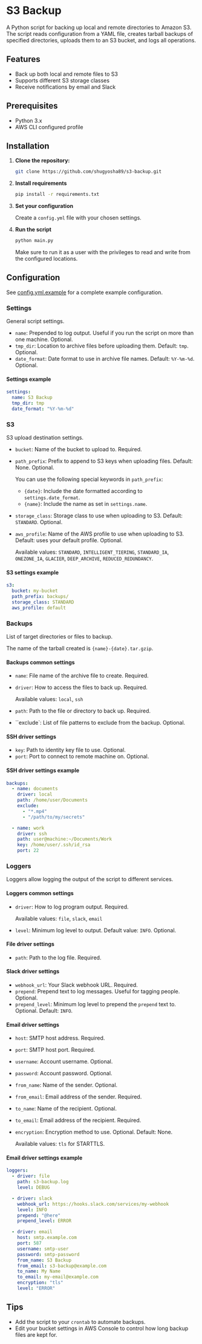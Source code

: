 # S3 Backup

A Python script for backing up local and remote directories to Amazon S3. The script reads configuration from a YAML file, creates tarball backups of specified directories, uploads them to an S3 bucket, and logs all operations.

## Features

- Back up both local and remote files to S3
- Supports different S3 storage classes
- Receive notifications by email and Slack

## Prerequisites

- Python 3.x
- AWS CLI configured profile

## Installation

1. **Clone the repository:**

   ```sh
   git clone https://github.com/shugyosha89/s3-backup.git
   ```

2. **Install requirements**

   ```sh
   pip install -r requirements.txt
   ```

3. **Set your configuration**

    Create a `config.yml` file with your chosen settings.

4. **Run the script**

   ```sh
   python main.py
   ```

   Make sure to run it as a user with the privileges to read and write from the configured locations.

## Configuration

See [config.yml.example](config.yml.example) for a complete example configuration.

### Settings

General script settings.

- `name`: Prepended to log output. Useful if you run the script on more than one machine. Optional.
- `tmp_dir`: Location to archive files before uploading them. Default: `tmp`. Optional.
- `date_format`: Date format to use in archive file names. Default: `%Y-%m-%d`. Optional.

#### Settings example

```yaml
settings:
  name: S3 Backup
  tmp_dir: tmp
  date_format: "%Y-%m-%d"
```

### S3

S3 upload destination settings.

- `bucket`: Name of the bucket to upload to. Required.
- `path_prefix`: Prefix to append to S3 keys when uploading files. Default: None. Optional.

  You can use the following special keywords in `path_prefix`:

  - `{date}`: Include the date formatted according to `settings.date_format`.
  - `{name}`: Include the name as set in `settings.name`.

- `storage_class`: Storage class to use when uploading to S3. Default: `STANDARD`. Optional.
- `aws_profile`: Name of the AWS profile to use when uploading to S3. Default: uses your default profile. Optional.

  Available values: `STANDARD`, `INTELLIGENT_TIERING`, `STANDARD_IA`, `ONEZONE_IA`, `GLACIER`, `DEEP_ARCHIVE`, `REDUCED_REDUNDANCY`.

#### S3 settings example

```yaml
s3:
  bucket: my-bucket
  path_prefix: backups/
  storage_class: STANDARD
  aws_profile: default
```

### Backups

List of target directories or files to backup.

The name of the tarball created is `{name}-{date}.tar.gzip`.

#### Backups common settings

- `name`: File name of the archive file to create. Required.
- `driver`: How to access the files to back up. Required.

  Available values: `local`, `ssh`

- `path`: Path to the file or directory to back up. Required.
- ``exclude`: List of file patterns to exclude from the backup. Optional.

#### SSH driver settings

- `key`: Path to identity key file to use. Optional.
- `port`: Port to connect to remote machine on. Optional.

#### SSH driver settings example

```yaml
backups:
  - name: documents
    driver: local
    path: /home/user/Documents
    exclude:
      - "*.mp4"
      - "/path/to/my/secrets"

  - name: work
    driver: ssh
    path: user@machine:~/Documents/Work
    key: /home/user/.ssh/id_rsa
    port: 22
```

### Loggers

Loggers allow logging the output of the script to different services.

#### Loggers common settings

- `driver`: How to log program output. Required.

  Available values: `file`, `slack`, `email`

- `level`: Minimum log level to output. Default value: `INFO`. Optional.

#### File driver settings

- `path`: Path to the log file. Required.

#### Slack driver settings

- `webhook_url`: Your Slack webhook URL. Required.
- `prepend`: Prepend text to log messages. Useful for tagging people. Optional.
- `prepend_level`: Minimum log level to prepend the `prepend` text to. Optional. Default: `INFO`.

#### Email driver settings

- `host`: SMTP host address. Required.
- `port`: SMTP host port. Required.
- `username`: Account username. Optional.
- `password`: Account password. Optional.
- `from_name`: Name of the sender. Optional.
- `from_email`: Email address of the sender. Required.
- `to_name`: Name of the recipient. Optional.
- `to_email`: Email address of the recipient. Required.
- `encryption`: Encryption method to use. Optional. Default: None.

  Available values: `tls` for STARTTLS.

#### Email driver settings example

```yaml
loggers:
  - driver: file
    path: s3-backup.log
    level: DEBUG

  - driver: slack
    webhook_url: https://hooks.slack.com/services/my-webhook
    level: INFO
    prepend: "@here"
    prepend_level: ERROR

  - driver: email
    host: smtp.example.com
    port: 587
    username: smtp-user
    password: smtp-password
    from_name: S3 Backup
    from_email: s3-backup@example.com
    to_name: My Name
    to_email: my-email@example.com
    encryption: "tls"
    level: "ERROR"
```

## Tips

- Add the script to your `crontab` to automate backups.
- Edit your bucket settings in AWS Console to control how long backup files are kept for.
